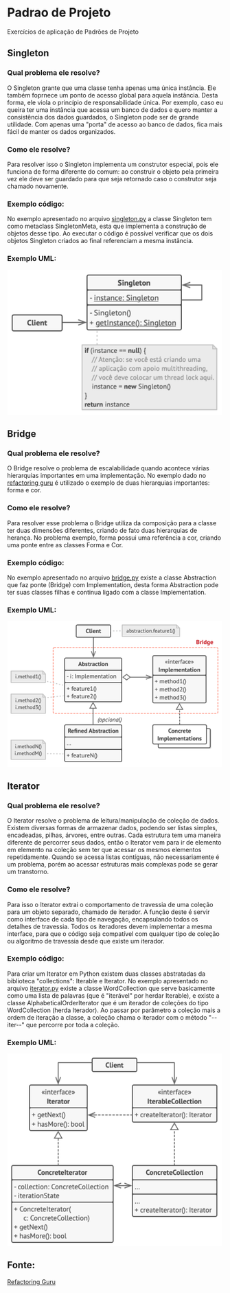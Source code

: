# Padrao de Projeto

Exercícios de aplicação de Padrões de Projeto

## Singleton

### Qual problema ele resolve?

O Singleton grante que uma classe tenha apenas uma única instância. Ele também foprnece um ponto de acesso global para aquela instância. Desta forma, ele viola o princípio de responsabilidade única. Por exemplo, caso eu queira ter uma instância que acessa um banco de dados e quero manter a consistência dos dados guardados, o Singleton pode ser de grande utilidade. Com apenas uma "porta" de acesso ao banco de dados, fica mais fácil de manter os dados organizados.

### Como ele resolve?

Para resolver isso o Singleton implementa um construtor especial, pois ele funciona de forma diferente do comum: ao construir o objeto pela primeira vez ele deve ser guardado para que seja retornado caso o construtor seja chamado novamente.

### Exemplo código:

No exemplo apresentado no arquivo <a href="https://github.com/MatheusOliveiraT/PadraodeProjeto/blob/main/singleton.py">singleton.py</a> a classe Singleton tem como metaclass SingletonMeta, esta que implementa a construção de objetos desse tipo. Ao executar o código é possível verificar que os dois objetos Singleton criados ao final referenciam a mesma instância.

### Exemplo UML:

<img width="500px" src="https://github.com/MatheusOliveiraT/PadraodeProjeto/blob/main/UML/singleton.png">

## Bridge

### Qual problema ele resolve?

O Bridge resolve o problema de escalabilidade quando acontece várias hierarquias importantes em uma implementação. No exemplo dado no <a href="https://refactoring.guru/pt-br/design-patterns/bridge">refactoring guru</a> é utilizado o exemplo de duas hierarquias importantes: forma e cor.

### Como ele resolve?

Para resolver esse problema o Bridge utiliza da composição para a classe ter duas dimensões diferentes, criando de fato duas hierarquias de herança. No problema exemplo, forma possui uma referência a cor, criando uma ponte entre as classes Forma e Cor.

### Exemplo código:

No exemplo apresentado no arquivo <a href="https://github.com/MatheusOliveiraT/PadraodeProjeto/blob/main/bridge.py">bridge.py</a> existe a classe Abstraction que faz ponte (Bridge) com Implementation, desta forma Abstraction pode ter suas classes filhas e continua ligado com a classe Implementation.

### Exemplo UML:

<img width="500px" src="https://github.com/MatheusOliveiraT/PadraodeProjeto/blob/main/UML/bridge.png">

## Iterator

### Qual problema ele resolve?

O Iterator resolve o problema de leitura/manipulação de coleção de dados. Existem diversas formas de armazenar dados, podendo ser listas simples, encadeadas, pilhas, árvores, entre outras. Cada estrutura tem uma maneira diferente de percorrer seus dados, então o Iterator vem para ir de elemento em elemento na coleção sem ter que acessar os mesmos elementos repetidamente. Quando se acessa listas contíguas, não necessariamente é um problema, porém ao acessar estruturas mais complexas pode se gerar um transtorno.

### Como ele resolve?

Para isso o Iterator extrai o comportamento de travessia de uma coleção para um objeto separado, chamado de iterador. A função deste é servir como interface de cada tipo de navegação, encapsulando todos os detalhes de travessia. Todos os iteradores devem implementar a mesma interface, para que o código seja compatível com qualquer tipo de coleção ou algoritmo de travessia desde que existe um iterador.

### Exemplo código:

Para criar um Iterator em Python existem duas classes abstratadas da biblioteca "collections": Iterable e Iterator.
No exemplo apresentado no arquivo <a href="https://github.com/MatheusOliveiraT/PadraodeProjeto/blob/main/iterador.py">iterator.py</a> existe a classe WordCollection que serve basicamente como uma lista de palavras (que é "iterável" por herdar Iterable), e existe a classe AlphabeticalOrderIterator que é um iterador de coleções do tipo WordCollection (herda Iterador). Ao passar por parâmetro a coleção mais a ordem de iteração a classe, a coleção chama o iterador com o método "--iter--" que percorre por toda a coleção. 

### Exemplo UML:

<img width="500px" src="https://github.com/MatheusOliveiraT/PadraodeProjeto/blob/main/UML/iterator.png">

## Fonte:

<a href="https://refactoring.guru/pt-br/design-patterns/bridge">Refactoring Guru</a>
